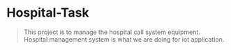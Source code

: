 # Hospital-Task
> This project is to manage the hospital call system equipment.  
> Hospital management system is what we are doing for iot application.
